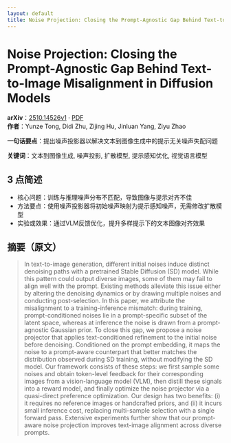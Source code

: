 ```yaml
---
layout: default
title: Noise Projection: Closing the Prompt-Agnostic Gap Behind Text-to-Image Misalignment in Diffusion Models
---
```


# Noise Projection: Closing the Prompt-Agnostic Gap Behind Text-to-Image Misalignment in Diffusion Models
**arXiv**：[2510.14526v1](https://arxiv.org/abs/2510.14526) · [PDF](https://arxiv.org/pdf/2510.14526.pdf)  
**作者**：Yunze Tong, Didi Zhu, Zijing Hu, Jinluan Yang, Ziyu Zhao  

**一句话要点**：提出噪声投影器以解决文本到图像生成中的提示无关噪声失配问题

**关键词**：文本到图像生成, 噪声投影, 扩散模型, 提示感知优化, 视觉语言模型

## 3 点简述
- 核心问题：训练与推理噪声分布不匹配，导致图像与提示对齐不佳
- 方法要点：使用噪声投影器将初始噪声映射为提示感知噪声，无需修改扩散模型
- 实验或效果：通过VLM反馈优化，提升多样提示下的文本图像对齐效果

## 摘要（原文）

> In text-to-image generation, different initial noises induce distinct
> denoising paths with a pretrained Stable Diffusion (SD) model. While this
> pattern could output diverse images, some of them may fail to align well with
> the prompt. Existing methods alleviate this issue either by altering the
> denoising dynamics or by drawing multiple noises and conducting post-selection.
> In this paper, we attribute the misalignment to a training-inference mismatch:
> during training, prompt-conditioned noises lie in a prompt-specific subset of
> the latent space, whereas at inference the noise is drawn from a
> prompt-agnostic Gaussian prior. To close this gap, we propose a noise projector
> that applies text-conditioned refinement to the initial noise before denoising.
> Conditioned on the prompt embedding, it maps the noise to a prompt-aware
> counterpart that better matches the distribution observed during SD training,
> without modifying the SD model. Our framework consists of these steps: we first
> sample some noises and obtain token-level feedback for their corresponding
> images from a vision-language model (VLM), then distill these signals into a
> reward model, and finally optimize the noise projector via a quasi-direct
> preference optimization. Our design has two benefits: (i) it requires no
> reference images or handcrafted priors, and (ii) it incurs small inference
> cost, replacing multi-sample selection with a single forward pass. Extensive
> experiments further show that our prompt-aware noise projection improves
> text-image alignment across diverse prompts.

